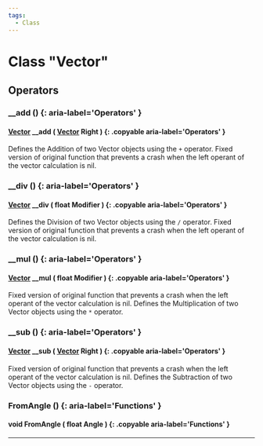 ```yaml
---
tags:
  - Class
---
```

# Class "Vector"
## Operators
### __add () {: aria-label='Operators' }
#### [Vector](Vector.md) __add ( [Vector](Vector.md) Right ) {: .copyable aria-label='Operators' }
Defines the Addition of two Vector objects using the `+` operator.
Fixed version of original function that prevents a crash when the left operant of the vector calculation is nil.

### __div () {: aria-label='Operators' }
#### [Vector](Vector.md) __div ( float Modifier ) {: .copyable aria-label='Operators' }
Defines the Division of two Vector objects using the `/` operator.
Fixed version of original function that prevents a crash when the left operant of the vector calculation is nil.

### __mul () {: aria-label='Operators' }
#### [Vector](Vector.md) __mul ( float Modifier ) {: .copyable aria-label='Operators' }
Fixed version of original function that prevents a crash when the left operant of the vector calculation is nil.
Defines the Multiplication of two Vector objects using the `*` operator.

### __sub () {: aria-label='Operators' }
#### [Vector](Vector.md) __sub ( [Vector](Vector.md) Right ) {: .copyable aria-label='Operators' }
Fixed version of original function that prevents a crash when the left operant of the vector calculation is nil.
Defines the Subtraction of two Vector objects using the `-` operator.
### FromAngle () {: aria-label='Functions' }
#### void FromAngle ( float Angle ) {: .copyable aria-label='Functions' }

___